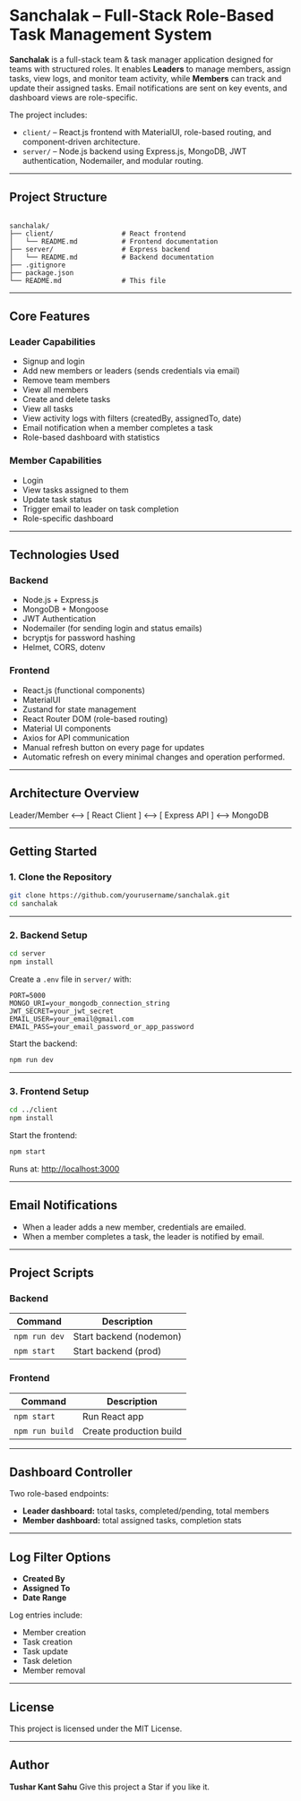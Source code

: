 
# Sanchalak – Full-Stack Role-Based Task Management System

**Sanchalak** is a full-stack team & task manager application designed for teams with structured roles. It enables **Leaders** to manage members, assign tasks, view logs, and monitor team activity, while **Members** can track and update their assigned tasks. Email notifications are sent on key events, and dashboard views are role-specific.

The project includes:

- `client/` – React.js frontend with MaterialUI, role-based routing, and component-driven architecture.
- `server/` – Node.js backend using Express.js, MongoDB, JWT authentication, Nodemailer, and modular routing.

---

## Project Structure

```

sanchalak/
├── client/                 # React frontend
│   └── README.md           # Frontend documentation
├── server/                 # Express backend
│   └── README.md           # Backend documentation
├── .gitignore
├── package.json
└── README.md               # This file

```

---

## Core Features

### Leader Capabilities
- Signup and login
- Add new members or leaders (sends credentials via email)
- Remove team members
- View all members
- Create and delete tasks
- View all tasks
- View activity logs with filters (createdBy, assignedTo, date)
- Email notification when a member completes a task
- Role-based dashboard with statistics

### Member Capabilities
- Login
- View tasks assigned to them
- Update task status
- Trigger email to leader on task completion
- Role-specific dashboard

---

## Technologies Used

### Backend
- Node.js + Express.js
- MongoDB + Mongoose
- JWT Authentication
- Nodemailer (for sending login and status emails)
- bcryptjs for password hashing
- Helmet, CORS, dotenv

### Frontend
- React.js (functional components)
- MaterialUI
- Zustand for state management
- React Router DOM (role-based routing)
- Material UI components
- Axios for API communication
- Manual refresh button on every page for updates
- Automatic refresh on every minimal changes and operation performed.

---

## Architecture Overview

Leader/Member <--> \[ React Client ] <--> \[ Express API ] <--> MongoDB

---

##  Getting Started

### 1. Clone the Repository

```bash
git clone https://github.com/yourusername/sanchalak.git
cd sanchalak
````

---

### 2. Backend Setup

```bash
cd server
npm install
```

Create a `.env` file in `server/` with:

```env
PORT=5000
MONGO_URI=your_mongodb_connection_string
JWT_SECRET=your_jwt_secret
EMAIL_USER=your_email@gmail.com
EMAIL_PASS=your_email_password_or_app_password
```

Start the backend:

```bash
npm run dev
```

---

### 3. Frontend Setup

```bash
cd ../client
npm install
```

Start the frontend:

```bash
npm start
```

Runs at: [http://localhost:3000](http://localhost:3000)

---

##  Email Notifications

* When a leader adds a new member, credentials are emailed.
* When a member completes a task, the leader is notified by email.

---

##  Project Scripts

### Backend

| Command       | Description             |
| ------------- | ----------------------- |
| `npm run dev` | Start backend (nodemon) |
| `npm start`   | Start backend (prod)    |

### Frontend

| Command         | Description             |
| --------------- | ----------------------- |
| `npm start`     | Run React app           |
| `npm run build` | Create production build |

---


## Dashboard Controller

Two role-based endpoints:

* **Leader dashboard:** total tasks, completed/pending, total members
* **Member dashboard:** total assigned tasks, completion stats

---

## Log Filter Options

* **Created By**
* **Assigned To**
* **Date Range**

Log entries include:

* Member creation
* Task creation
* Task update
* Task deletion
* Member removal

---

## License

This project is licensed under the MIT License.

---

## Author

**Tushar Kant Sahu**
Give this project a Star if you like it. 

